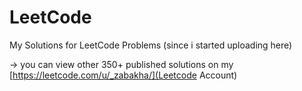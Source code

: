 # LeetCode
My Solutions for LeetCode Problems (since i started uploading here) 

-> you can view other 350+ published solutions on my [https://leetcode.com/u/_zabakha/](Leetcode Account)
